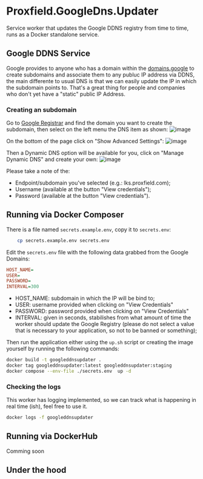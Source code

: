 # Proxfield.GoogleDns.Updater
Service worker that updates the Google DDNS registry from time to time, runs as a Docker standalone service.

## Google DDNS Service
Google provides to anyone who has a domain within the [domains.google](domains.google) to create subdomains and associate them to any publuc IP address via DDNS, the main differente to usual DNS is that we can easily update the IP in which the subdomain points to. That's a great thing for people and companies who don't yet have a "static" public IP Address.

### Creating an subdomain
Go to [Google Registrar](https://domains.google.com/registrar/) and find the domain you want to create the subdomain, then select on the left menu the DNS item as shown:
![image](https://github.com/proxfield/Proxfield.GoogleDns.Updater/assets/7343019/ce0f3afd-7d6e-4298-a574-4b2ccf5ac018)

On the bottom of the page click on "Show Advanced Settings":
![image](https://github.com/proxfield/Proxfield.GoogleDns.Updater/assets/7343019/971486f2-b23f-487e-b04f-26590d2933dd)

Then a Dynamic DNS option will be available for you, click on "Manage Dynamic DNS" and create your own:
![image](https://github.com/proxfield/Proxfield.GoogleDns.Updater/assets/7343019/9a3b27d5-312b-470a-a459-1c35dedc701f)

Please take a note of the:
* Endpoint/subdomain you've selected (e.g.: lks.proxfield.com);
* Username (available at the button "View credentials");
* Password (available at the button "View credentials").

## Running via Docker Composer

There is a file named `secrets.example.env`, copy it to `secrets.env`:
```bash
    cp secrets.example.env secrets.env
```
Edit the `secrets.env` file with the following data grabbed from the Google Domains:

```ini
HOST_NAME=
USER=
PASSWORD=
INTERVAL=300
```

* HOST_NAME: subdomain in which the IP will be bind to;
* USER: username provided when clicking on "View Credentials"
* PASSWORD: password provided when clicking on "View Credentials"
* INTERVAL: given in seconds, stabilishes from what amount of time the worker should update the Google Registry (please do not select a value that is necessary to your application, so not to be banned or something);

Then run the application either using the `up.sh` script or creating the image yourself by running the following commands:

```bash
docker build -t googleddnsupdater .
docker tag googleddnsupdater:latest googleddnsupdater:staging
docker compose --env-file ./secrets.env  up -d
```

### Checking the logs
This worker has logging implemented, so we can track what is happening in real time (ish), feel free to use it.
```bash
docker logs -f googleddnsupdater
```

## Running via DockerHub
Comming soon

## Under the hood
